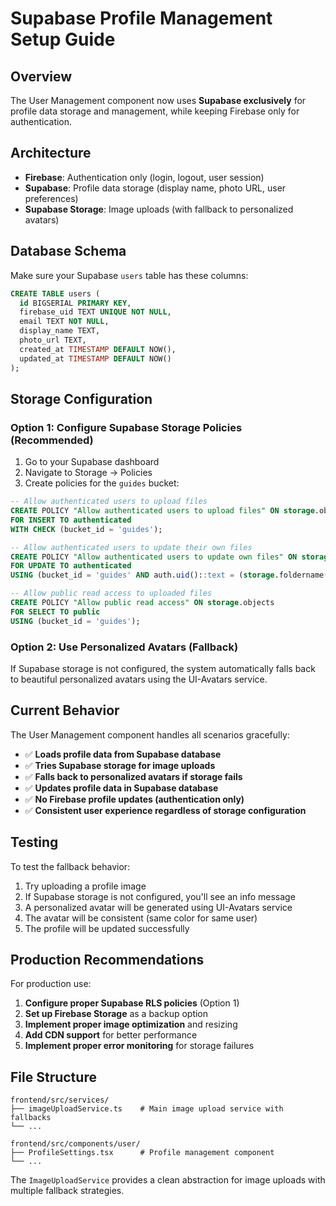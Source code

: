 # Supabase Profile Management Setup Guide

## Overview

The User Management component now uses **Supabase exclusively** for profile data storage and management, while keeping Firebase only for authentication.

## Architecture

- **Firebase**: Authentication only (login, logout, user session)
- **Supabase**: Profile data storage (display name, photo URL, user preferences)
- **Supabase Storage**: Image uploads (with fallback to personalized avatars)

## Database Schema

Make sure your Supabase `users` table has these columns:

```sql
CREATE TABLE users (
  id BIGSERIAL PRIMARY KEY,
  firebase_uid TEXT UNIQUE NOT NULL,
  email TEXT NOT NULL,
  display_name TEXT,
  photo_url TEXT,
  created_at TIMESTAMP DEFAULT NOW(),
  updated_at TIMESTAMP DEFAULT NOW()
);
```

## Storage Configuration

### Option 1: Configure Supabase Storage Policies (Recommended)

1. Go to your Supabase dashboard
2. Navigate to Storage → Policies
3. Create policies for the `guides` bucket:

```sql
-- Allow authenticated users to upload files
CREATE POLICY "Allow authenticated users to upload files" ON storage.objects
FOR INSERT TO authenticated
WITH CHECK (bucket_id = 'guides');

-- Allow authenticated users to update their own files
CREATE POLICY "Allow authenticated users to update own files" ON storage.objects
FOR UPDATE TO authenticated
USING (bucket_id = 'guides' AND auth.uid()::text = (storage.foldername(name))[1]);

-- Allow public read access to uploaded files
CREATE POLICY "Allow public read access" ON storage.objects
FOR SELECT TO public
USING (bucket_id = 'guides');
```

### Option 2: Use Personalized Avatars (Fallback)

If Supabase storage is not configured, the system automatically falls back to beautiful personalized avatars using the UI-Avatars service.

## Current Behavior

The User Management component handles all scenarios gracefully:

- ✅ **Loads profile data from Supabase database**
- ✅ **Tries Supabase storage for image uploads**
- ✅ **Falls back to personalized avatars if storage fails**
- ✅ **Updates profile data in Supabase database**
- ✅ **No Firebase profile updates (authentication only)**
- ✅ **Consistent user experience regardless of storage configuration**

## Testing

To test the fallback behavior:

1. Try uploading a profile image
2. If Supabase storage is not configured, you'll see an info message
3. A personalized avatar will be generated using UI-Avatars service
4. The avatar will be consistent (same color for same user)
5. The profile will be updated successfully

## Production Recommendations

For production use:

1. **Configure proper Supabase RLS policies** (Option 1)
2. **Set up Firebase Storage** as a backup option
3. **Implement proper image optimization** and resizing
4. **Add CDN support** for better performance
5. **Implement proper error monitoring** for storage failures

## File Structure

```
frontend/src/services/
├── imageUploadService.ts    # Main image upload service with fallbacks
└── ...

frontend/src/components/user/
├── ProfileSettings.tsx      # Profile management component
└── ...
```

The `ImageUploadService` provides a clean abstraction for image uploads with multiple fallback strategies.

